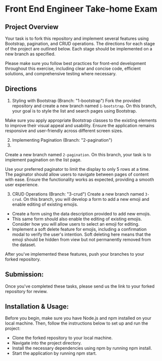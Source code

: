 
# Front End Engineer Take-home Exam

## Project Overview

Your task is to fork this repository and implement several features using Bootstrap, pagination, and CRUD operations. The directions for each stage of the project are outlined below. Each stage should be implemented on a new branch as specified.

Please make sure you follow best practices for front-end development throughout this exercise, including clear and concise code, efficient solutions, and comprehensive testing where necessary.

## Directions

1. Styling with Bootstrap (Branch: "1-bootstrap")
Fork the provided repository and create a new branch named `1-bootstrap`. On this branch, your goal is to style the list and search pages using Bootstrap.

Make sure you apply appropriate Bootstrap classes to the existing elements to improve their visual appeal and usability.
Ensure the application remains responsive and user-friendly across different screen sizes.

2. Implementing Pagination (Branch: "2-pagination")
3. 
Create a new branch named `2-pagination`. On this branch, your task is to implement pagination on the list page.

Use your preferred paginator to limit the display to only 5 rows at a time. The paginator should allow users to navigate between pages of content with ease. Ensure the functionality works as expected, providing a smooth user experience.

3. CRUD Operations (Branch: "3-crud")
Create a new branch named `3-crud`. On this branch, you will develop a form to add a new emoji and enable editing of existing emojis.

* Create a form using the data description provided to add new emojis.
* This same form should also enable the editing of existing emojis. Consider how you will allow users to select an emoji for editing.
* Implement a soft delete feature for emojis, including a confirmation modal to verify the user's intention. Soft deleting here means that the emoji should be hidden from view but not permanently removed from the dataset.

After you've implemented these features, push your branches to your forked repository.

## Submission:

Once you've completed these tasks, please send us the link to your forked repository for review.

## Installation & Usage:

Before you begin, make sure you have Node.js and npm installed on your local machine. Then, follow the instructions below to set up and run the project:

* Clone the forked repository to your local machine.
* Navigate into the project directory.
* Install the necessary dependencies using npm by running npm install.
* Start the application by running npm start.
